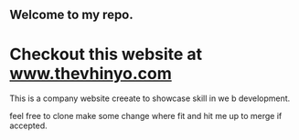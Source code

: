 ## Welcome to my repo.

# Checkout this website at www.thevhinyo.com

This is a company website creeate to showcase skill in we b development.

feel free to clone make some change where fit and hit me up to merge if accepted.
